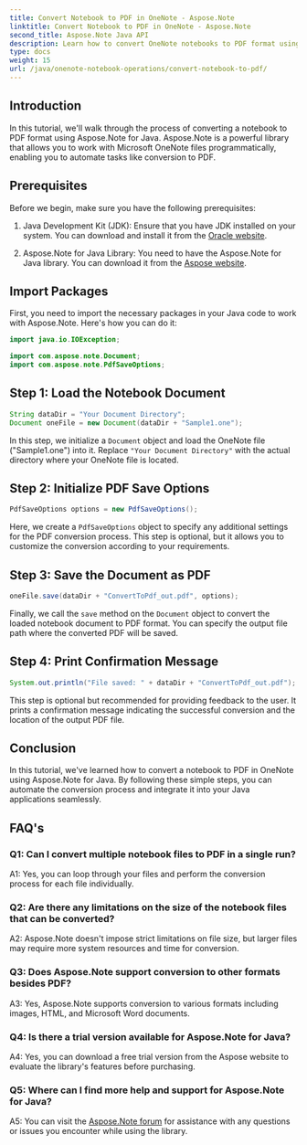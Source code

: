 ```yaml
---
title: Convert Notebook to PDF in OneNote - Aspose.Note
linktitle: Convert Notebook to PDF in OneNote - Aspose.Note
second_title: Aspose.Note Java API
description: Learn how to convert OneNote notebooks to PDF format using Aspose.Note for Java. Follow this step-by-step guide for seamless integration into your Java applications.
type: docs
weight: 15
url: /java/onenote-notebook-operations/convert-notebook-to-pdf/
---
```

## Introduction

In this tutorial, we'll walk through the process of converting a notebook to PDF format using Aspose.Note for Java. Aspose.Note is a powerful library that allows you to work with Microsoft OneNote files programmatically, enabling you to automate tasks like conversion to PDF.

## Prerequisites

Before we begin, make sure you have the following prerequisites:

1. Java Development Kit (JDK): Ensure that you have JDK installed on your system. You can download and install it from the [Oracle website](https://www.oracle.com/java/technologies/javase-jdk15-downloads.html).

2. Aspose.Note for Java Library: You need to have the Aspose.Note for Java library. You can download it from the [Aspose website](https://releases.aspose.com/note/java/).

## Import Packages

First, you need to import the necessary packages in your Java code to work with Aspose.Note. Here's how you can do it:

```java
import java.io.IOException;

import com.aspose.note.Document;
import com.aspose.note.PdfSaveOptions;
```

## Step 1: Load the Notebook Document

```java
String dataDir = "Your Document Directory";
Document oneFile = new Document(dataDir + "Sample1.one");
```

In this step, we initialize a `Document` object and load the OneNote file ("Sample1.one") into it. Replace `"Your Document Directory"` with the actual directory where your OneNote file is located.

## Step 2: Initialize PDF Save Options

```java
PdfSaveOptions options = new PdfSaveOptions();
```

Here, we create a `PdfSaveOptions` object to specify any additional settings for the PDF conversion process. This step is optional, but it allows you to customize the conversion according to your requirements.

## Step 3: Save the Document as PDF

```java
oneFile.save(dataDir + "ConvertToPdf_out.pdf", options);
```

Finally, we call the `save` method on the `Document` object to convert the loaded notebook document to PDF format. You can specify the output file path where the converted PDF will be saved. 

## Step 4: Print Confirmation Message

```java
System.out.println("File saved: " + dataDir + "ConvertToPdf_out.pdf");
```

This step is optional but recommended for providing feedback to the user. It prints a confirmation message indicating the successful conversion and the location of the output PDF file.

## Conclusion

In this tutorial, we've learned how to convert a notebook to PDF in OneNote using Aspose.Note for Java. By following these simple steps, you can automate the conversion process and integrate it into your Java applications seamlessly.

## FAQ's

### Q1: Can I convert multiple notebook files to PDF in a single run?

A1: Yes, you can loop through your files and perform the conversion process for each file individually.

### Q2: Are there any limitations on the size of the notebook files that can be converted?

A2: Aspose.Note doesn't impose strict limitations on file size, but larger files may require more system resources and time for conversion.

### Q3: Does Aspose.Note support conversion to other formats besides PDF?

A3: Yes, Aspose.Note supports conversion to various formats including images, HTML, and Microsoft Word documents.

### Q4: Is there a trial version available for Aspose.Note for Java?

A4: Yes, you can download a free trial version from the Aspose website to evaluate the library's features before purchasing.

### Q5: Where can I find more help and support for Aspose.Note for Java?

A5: You can visit the [Aspose.Note forum](https://forum.aspose.com/c/note/28) for assistance with any questions or issues you encounter while using the library.
